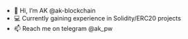 - 💬 Hi, I’m AK @ak-blockchain
- 💻 Currently gaining experience in Solidity/ERC20 projects
- 📫 Reach me on telegram @ak_pw 

<!---
ak-blockchain/ak-blockchain is a ✨ special ✨ repository because its `README.md` (this file) appears on your GitHub profile.
You can click the Preview link to take a look at your changes.
--->
